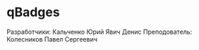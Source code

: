 # qBadges
Разработчики: Кальченко Юрий
              Явич Денис
Преподователь: Колесников Павел Сергеевич
